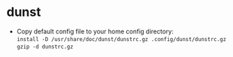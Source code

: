 # dunst
- Copy default config file to your home config directory: <br/>
`install -D /usr/share/doc/dunst/dunstrc.gz .config/dunst/dunstrc.gz` <br/>
`gzip -d dunstrc.gz`

